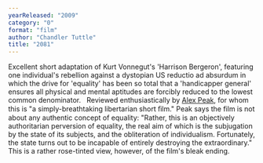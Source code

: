 ```yaml
---
yearReleased: "2009"
category: "0"
format: "film"
author: "Chandler Tuttle"
title: "2081"
---
```

Excellent short adaptation of Kurt Vonnegut's  'Harrison Bergeron', featuring one individual's rebellion against a  dystopian US reductio ad absurdum in which the drive for  'equality' has been so total that a 'handicapper general' ensures  all physical and mental aptitudes are forcibly reduced to the lowest  common denominator.
 
Reviewed enthusiastically by <a href="http://alexpeak.com/art/films/2081/">Alex Peak</a>, for  whom this is "a simply-breathtaking libertarian short ﬁlm." Peak  says the film is not about any authentic concept of equality:  "Rather, this is an objectively authoritarian perversion of  equality, the real aim of which is the subjugation by the state of  its subjects, and the obliteration of individualism. Fortunately,  the state turns out to be incapable of entirely destroying the  extraordinary." This is a rather rose-tinted view, however, of the  film's bleak ending. 
 
 